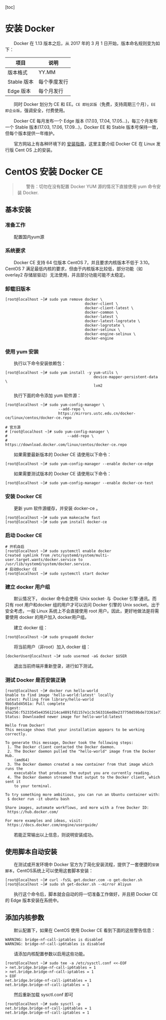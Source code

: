 [toc]

# 安装 Docker

　　Docker 在 1.13 版本之后，从 2017 年的 3 月 1 日开始，版本命名规则变为如下：

| 项目 | 说明 |
| --- | --- |
| 版本格式 | YY.MM |
| Stable 版本 | 每个季度发行 |
| Edge 版本 | 每个月发行 |

　　同时 Docker 划分为 CE 和 EE。`CE 即社区版`（免费，支持周期三个月），`EE 即企业版`，强调安全，付费使用。

　　Docker CE 每月发布一个 Edge 版本 (17.03, 17.04, 17.05...)，每三个月发布一个 Stable 版本(17.03, 17.06, 17.09...)，Docker EE 和 Stable 版本号保持一致，但每个版本提供一年维护。

　　官方网站上有各种环境下的 [安装指南](https://docs.docker.com/install/)，这里主要介绍 Docker CE 在 Linux 发行版 Cent OS 上的安装。

# CentOS 安装 Docker CE

> 　　警告：切勿在没有配置 Docker YUM 源的情况下直接使用 yum 命令安装 Docker.

## 基本安装

### 准备工作

　　配置国内yum源

### 系统要求
　　Docker CE 支持 64 位版本 CentOS 7，并且要求内核版本不低于 3.10。 CentOS 7 满足最低内核的要求，但由于内核版本比较低，部分功能（如 overlay2 存储层驱动）无法使用，并且部分功能可能不太稳定。

### 卸载旧版本

```
[root@localhost ~]# sudo yum remove docker \
									docker-client \
									docker-client-latest \
									docker-common \
									docker-latest \
									docker-latest-logrotate \
									docker-logrotate \
									docker-selinux \
									docker-engine-selinux \
									docker-engine
```

### 使用 yum 安装

　　执行以下命令安装依赖包：

```
[root@localhost ~]# sudo yum install -y yum-utils \
										device-mapper-persistent-data \
										lvm2
```

　　执行下面的命令添加 yum 软件源：

```
[root@localhost ~]# sudo yum-config-manager \
						--add-repo \
						https://mirrors.ustc.edu.cn/docker-ce/linux/centos/docker-ce.repo

# 官方源
# [root@localhost ~]# sudo yum-config-manager \
# 							--add-repo \
# 							https://download.docker.com/linux/centos/docker-ce.repo
```

　　如果需要最新版本的 Docker CE 请使用以下命令：

```
[root@localhost ~]# sudo yum-config-manager --enable docker-ce-edge
```

　　如果需要测试版本的 Docker CE 请使用以下命令：

```
[root@localhost ~]# sudo yum-config-manager --enable docker-ce-test
```

### 安装 Docker CE

　　更新 yum 软件源缓存，并安装 docker-ce 。

```
[root@localhost ~]# sudo yum makecache fast
[root@localhost ~]# sudo yum install docker-ce
```

### 启动 Docker CE

```
# 开机自启
[root@localhost ~]# sudo systemctl enable docker
Created symlink from /etc/systemd/system/multi-user.target.wants/docker.service to /usr/lib/systemd/system/docker.service.
# 启动Docker CE
[root@localhost ~]# sudo systemctl start docker
```

### 建立 docker 用户组

　　默认情况下， docker 命令会使用 ·Unix socket· 与 ·Docker 引擎·通讯。而只有 root 用户和docker 组的用户才可以访问 Docker 引擎的 Unix socket。出于安全考虑，一般 Linux 系统上不会直接使用 root 用户。因此，更好地做法是将需要使用 docker 的用户加入 docker用户组。

　　建立 docker 组：

```
[root@localhost ~]# sudo groupadd docker
```

　　将当前用户（非root）加入 docker 组：

```
[dockerUser@localhost ~]# sudo usermod -aG docker $USER
```

　　退出当前终端并重新登录，进行如下测试。

### 测试 Docker 是否安装正确

```
[root@localhost ~]# docker run hello-world
Unable to find image 'hello-world:latest' locally
latest: Pulling from library/hello-world
9bb5a5d4561a: Pull complete
Digest: sha256:f5233545e43561214ca4891fd1157e1c3c563316ed8e237750d59bde73361e77
Status: Downloaded newer image for hello-world:latest

Hello from Docker!
This message shows that your installation appears to be working correctly.

To generate this message, Docker took the following steps:
 1. The Docker client contacted the Docker daemon.
 2. The Docker daemon pulled the "hello-world" image from the Docker Hub.
    (amd64)
 3. The Docker daemon created a new container from that image which runs the
    executable that produces the output you are currently reading.
 4. The Docker daemon streamed that output to the Docker client, which sent it
    to your terminal.

To try something more ambitious, you can run an Ubuntu container with:
 $ docker run -it ubuntu bash

Share images, automate workflows, and more with a free Docker ID:
 https://hub.docker.com/

For more examples and ideas, visit:
 https://docs.docker.com/engine/userguide/
```

　　若能正常输出以上信息，则说明安装成功。

## 使用脚本自动安装

　　在测试或开发环境中 Docker 官方为了简化安装流程，提供了一套便捷的`安装脚本`，CentOS系统上可以使用这套脚本安装：

```
[root@localhost ~]# curl -fsSL get.docker.com -o get-docker.sh
[root@localhost ~]# sudo sh get-docker.sh --mirror Aliyun
```

　　执行这个命令后，脚本就会自动的将一切准备工作做好，并且把 Docker CE 的 Edge 版本安装在系统中。


## 添加内核参数

　　默认配置下，如果在 CentOS 使用 Docker CE 看到下面的这些警告信息：

```
WARNING: bridge-nf-call-iptables is disabled
WARNING: bridge-nf-call-ip6tables is disabled
```

　　请添加内核配置参数以启用这些功能。

```
[root@localhost ~]# sudo tee -a /etc/sysctl.conf <<-EOF
> net.bridge.bridge-nf-call-ip6tables = 1
> net.bridge.bridge-nf-call-iptables = 1
> EOF
net.bridge.bridge-nf-call-ip6tables = 1
net.bridge.bridge-nf-call-iptables = 1
```

　　然后重新加载 sysctl.conf 即可

```
[root@localhost ~]# sudo sysctl -p
net.bridge.bridge-nf-call-ip6tables = 1
net.bridge.bridge-nf-call-iptables = 1
```

